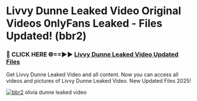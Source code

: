 # Livvy Dunne Leaked Video Original Videos 0nlyFans Leaked - Files Updated! (bbr2)

<h3>🔴 CLICK HERE 🌐==►► <a href="https://tinyurl.com/2jnfzry5" rel="nofollow">Livvy Dunne Leaked Video Updated Files</a></h3>

Get Livvy Dunne Leaked Video and all content. Now you can access all videos and pictures of Livvy Dunne Leaked Video. New Updated Files 2025!

[![bbr2](https://i.imgur.com/GyGTBgg.gif)](https://tinyurl.com/2jnfzry5)
olivia dunne leaked video